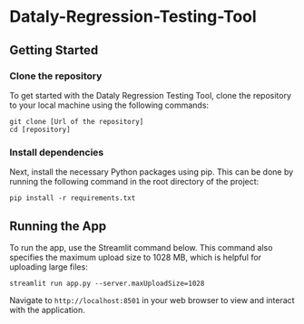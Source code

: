 # Dataly-Regression-Testing-Tool

## Getting Started

### Clone the repository
To get started with the Dataly Regression Testing Tool, clone the repository to your local machine using the following commands:

```
git clone [Url of the repository]
cd [repository]
```



### Install dependencies
Next, install the necessary Python packages using pip. This can be done by running the following command in the root directory of the project:


```
pip install -r requirements.txt
```



## Running the App
To run the app, use the Streamlit command below. This command also specifies the maximum upload size to 1028 MB, which is helpful for uploading large files:


```
streamlit run app.py --server.maxUploadSize=1028
```

Navigate to `http://localhost:8501` in your web browser to view and interact with the application.

